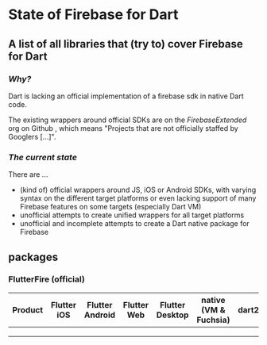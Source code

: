 # State of Firebase for Dart
## A list of all libraries that (try to) cover Firebase for Dart

### *Why?*
Dart is lacking an official implementation of a firebase sdk in native Dart code.

The existing wrappers around official SDKs are on the *FirebaseExtended* org on Github , which means 
"Projects that are not officially staffed by Googlers [...]".


### *The current state*
There are ...
- (kind of) official wrappers around JS, iOS or Android SDKs, with varying syntax on the different target platforms or even lacking support of many Firebase features on some targets (especially Dart VM)
- unofficial attempts to create unified wrappers for all target platforms
- unofficial and incomplete attempts to create a Dart native package for Firebase 

## packages

### FlutterFire (official)
|Product|Flutter iOS|Flutter Android|Flutter Web|Flutter Desktop|native (VM & Fuchsia)|dart2js|
|---|---|---|---|---|---|---|
|   |   |   |   |   |   |   |
|   |   |   |   |   |   |   |
|   |   |   |   |   |   |   |
